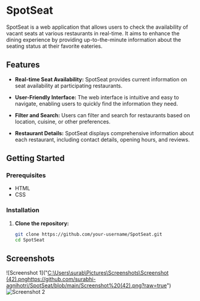 # SpotSeat

SpotSeat is a web application that allows users to check the availability of vacant seats at various restaurants in real-time. It aims to enhance the dining experience by providing up-to-the-minute information about the seating status at their favorite eateries.

## Features

- **Real-time Seat Availability:** SpotSeat provides current information on seat availability at participating restaurants.

- **User-Friendly Interface:** The web interface is intuitive and easy to navigate, enabling users to quickly find the information they need.

- **Filter and Search:** Users can filter and search for restaurants based on location, cuisine, or other preferences.

- **Restaurant Details:** SpotSeat displays comprehensive information about each restaurant, including contact details, opening hours, and reviews.

## Getting Started

### Prerequisites

- HTML
- CSS

### Installation

1. **Clone the repository:**

   ```bash
   git clone https://github.com/your-username/SpotSeat.git
   cd SpotSeat
## Screenshots

![Screenshot 1]("[C:\Users\surab\Pictures\Screenshots\Screenshot (42).png](https://github.com/surabhi-agnihotri/SpotSeat/blob/main/Screenshot%20(42).png?raw=true)https://github.com/surabhi-agnihotri/SpotSeat/blob/main/Screenshot%20(42).png?raw=true")
![Screenshot 2](images/screenshot2.png)
